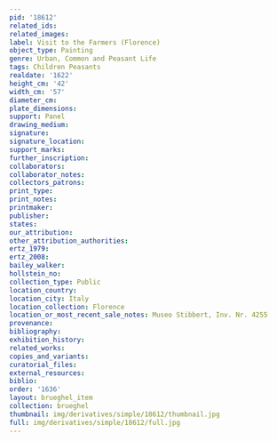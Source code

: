 ```yaml
---
pid: '18612'
related_ids: 
related_images: 
label: Visit to the Farmers (Florence)
object_type: Painting
genre: Urban, Common and Peasant Life
tags: Children Peasants
realdate: '1622'
height_cm: '42'
width_cm: '57'
diameter_cm: 
plate_dimensions: 
support: Panel
drawing_medium: 
signature: 
signature_location: 
support_marks: 
further_inscription: 
collaborators: 
collaborator_notes: 
collectors_patrons: 
print_type: 
print_notes: 
printmaker: 
publisher: 
states: 
our_attribution: 
other_attribution_authorities: 
ertz_1979: 
ertz_2008: 
bailey_walker: 
hollstein_no: 
collection_type: Public
location_country: 
location_city: Italy
location_collection: Florence
location_or_most_recent_sale_notes: Museo Stibbert, Inv. Nr. 4255
provenance: 
bibliography: 
exhibition_history: 
related_works: 
copies_and_variants: 
curatorial_files: 
external_resources: 
biblio: 
order: '1636'
layout: brueghel_item
collection: brueghel
thumbnail: img/derivatives/simple/18612/thumbnail.jpg
full: img/derivatives/simple/18612/full.jpg
---
```


